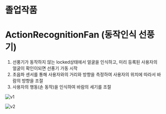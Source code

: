 # 졸업작품
# ActionRecognitionFan (동작인식 선풍기)
1. 선풍기가 동작하지 않는 locked상태에서 얼굴을 인식하고, 미리 등록된 사용자의 얼굴이 확인이되면 선풍기 가동 시작
2. 초음파 센서를 통해 사용자와의 거리와 방향을 측정하여 사용자의 위치에 따라서 바람의 방향을 조절
3. 사용자의 행동(손 동작)을 인식하여 바람의 세기를 조절



![v1](https://user-images.githubusercontent.com/33804909/110241756-c9f40800-7f95-11eb-99b3-f25b7dbb5f34.gif)



![v2](https://user-images.githubusercontent.com/33804909/110241760-d24c4300-7f95-11eb-832a-1fe70954a8e3.gif)
